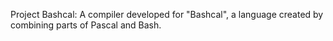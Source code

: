 Project Bashcal: A compiler developed for "Bashcal", a language created by combining parts of Pascal and Bash. 
